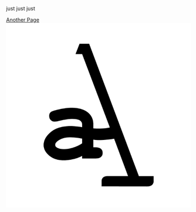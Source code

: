 just just just

<a href="_layouts/post.html">Another Page</a>
<img    src="/assets/img/logo11.png" alt="logo11">
